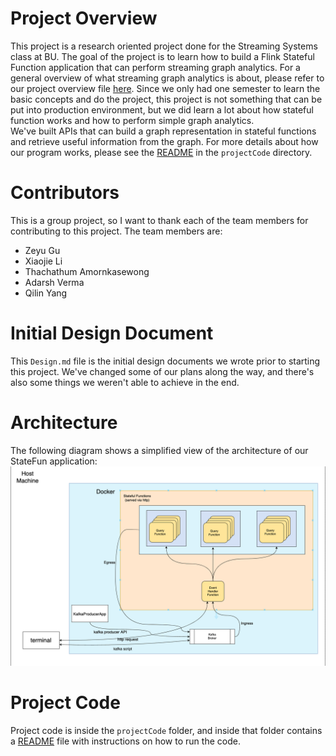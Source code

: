 # Project Overview
This project is a research oriented project done for the Streaming Systems class at BU. The goal of the project is to learn how to build a Flink Stateful Function application that can perform streaming graph analytics. For a general overview of what streaming graph analytics is about, please refer to our project overview file [here](./%5BCS551-22_Project_6.pdf). Since we only had one semester to learn the basic concepts and do the project, this project is not something that can be put into production environment, but we did learn a lot about how stateful function works and how to perform simple graph analytics.  
We've built APIs that can build a graph representation in stateful functions and retrieve useful information from the graph. For more details about how our program works, please see the [README](projectCode/README.md) in the `projectCode` directory.

# Contributors
This is a group project, so I want to thank each of the team members for contributing to this project. The team members are:  
- Zeyu Gu
- Xiaojie Li
- Thachathum Amornkasewong
- Adarsh Verma
- Qilin Yang

# Initial Design Document
This `Design.md` file is the initial design documents we wrote prior to starting this project. We've changed some of our plans along the way, and there's also some things we weren't able to achieve in the end.

# Architecture
The following diagram shows a simplified view of the architecture of our StateFun application:  
![architecture diagram](./architecture.png)

# Project Code
Project code is inside the `projectCode` folder, and inside that folder contains a [README](./projectCode/README.md) file with instructions on how to run the code.

